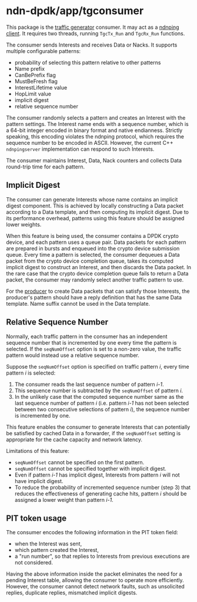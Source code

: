 # ndn-dpdk/app/tgconsumer

This package is the [traffic generator](../tg) consumer.
It may act as a [ndnping client](https://github.com/named-data/ndn-tools/blob/ndn-tools-22.02/tools/ping/README.md#ndnping-protocol).
It requires two threads, running `TgcTx_Run` and `TgcRx_Run` functions.

The consumer sends Interests and receives Data or Nacks.
It supports multiple configurable patterns:

* probability of selecting this pattern relative to other patterns
* Name prefix
* CanBePrefix flag
* MustBeFresh flag
* InterestLifetime value
* HopLimit value
* implicit digest
* relative sequence number

The consumer randomly selects a pattern and creates an Interest with the pattern settings.
The Interest name ends with a sequence number, which is a 64-bit integer encoded in binary format and native endianness.
Strictly speaking, this encoding violates the ndnping protocol, which requires the sequence number to be encoded in ASCII.
However, the current C++ `ndnpingserver` implementation can respond to such Interests.

The consumer maintains Interest, Data, Nack counters and collects Data round-trip time for each pattern.

## Implicit Digest

The consumer can generate Interests whose name contains an implicit digest component.
This is achieved by locally constructing a Data packet according to a Data template, and then computing its implicit digest.
Due to its performance overhead, patterns using this feature should be assigned lower weights.

When this feature is being used, the consumer contains a DPDK crypto device, and each pattern uses a queue pair.
Data packets for each pattern are prepared in bursts and enqueued into the crypto device submission queue.
Every time a pattern is selected, the consumer dequeues a Data packet from the crypto device completion queue, takes its computed implicit digest to construct an Interest, and then discards the Data packet.
In the rare case that the crypto device completion queue fails to return a Data packet, the consumer may randomly select another traffic pattern to use.

For the [producer](../tgproducer) to create Data packets that can satisfy those Interests, the producer's pattern should have a reply definition that has the same Data template.
Name suffix cannot be used in the Data template.

## Relative Sequence Number

Normally, each traffic pattern in the consumer has an independent sequence number that is incremented by one every time the pattern is selected.
If the `seqNumOffset` option is set to a non-zero value, the traffic pattern would instead use a relative sequence number.

Suppose the `seqNumOffset` option is specified on traffic pattern *i*, every time pattern *i* is selected:

1. The consumer reads the last sequence number of pattern *i-1*.
2. This sequence number is subtracted by the `seqNumOffset` of pattern *i*.
3. In the unlikely case that the computed sequence number same as the last sequence number of pattern *i* (i.e. pattern *i-1* has not been selected between two consecutive selections of pattern *i*), the sequence number is incremented by one.

This feature enables the consumer to generate Interests that can potentially be satisfied by cached Data in a forwarder, if the `seqNumOffset` setting is appropriate for the cache capacity and network latency.

Limitations of this feature:

* `seqNumOffset` cannot be specified on the first pattern.
* `seqNumOffset` cannot be specified together with implicit digest.
* Even if pattern *i-1* has implicit digest, Interests from pattern *i* will not have implicit digest.
* To reduce the probability of incremented sequence number (step 3) that reduces the effectiveness of generating cache hits, pattern *i* should be assigned a lower weight than pattern *i-1*.

## PIT token usage

The consumer encodes the following information in the PIT token field:

* when the Interest was sent,
* which pattern created the Interest,
* a "run number", so that replies to Interests from previous executions are not considered.

Having the above information inside the packet eliminates the need for a pending Interest table, allowing the consumer to operate more efficiently.
However, the consumer cannot detect network faults, such as unsolicited replies, duplicate replies, mismatched implicit digests.
